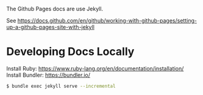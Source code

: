 The Github Pages docs are use Jekyll.

See https://docs.github.com/en/github/working-with-github-pages/setting-up-a-github-pages-site-with-jekyll
  
# Developing Docs Locally

Install Ruby: https://www.ruby-lang.org/en/documentation/installation/
Install Bundler: https://bundler.io/

```bash
$ bundle exec jekyll serve --incremental
```